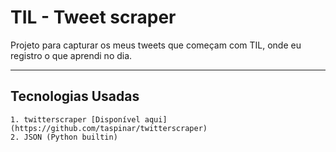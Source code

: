 # TIL - Tweet scraper

Projeto para capturar os meus tweets que começam com TIL, onde eu registro o que aprendi no dia.

----

## Tecnologias Usadas

	1. twitterscraper [Disponível aqui](https://github.com/taspinar/twitterscraper)
	2. JSON (Python builtin)
